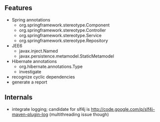 Features
--------
* Spring annotations
    * org.springframework.stereotype.Component
    * org.springframework.stereotype.Controller
    * org.springframework.stereotype.Service
    * org.springframework.stereotype.Repository
* JEE6
    * javax.inject.Named
    * javax.persistence.metamodel.StaticMetamodel
* Hibernate annotations
    * org.hibernate.annotations.Type
    * investigate
* recognize cyclic dependencies
* generate a report

Internals
---------
* integrate logging; candidate for slf4j is http://code.google.com/p/slf4j-maven-plugin-log (multithreading issue though)
